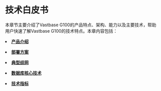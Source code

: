 # 技术白皮书

本章节主要介绍了Vastbase G100的产品特点、架构、能力以及主要技术，帮助用户快速了解Vastbase G100的技术特点。本章内容包括：

<a href="产品介绍.html"><li>**产品介绍**</li></a>

<a href="部署方案.html"><li>**部署方案**</li></a>

<a href="典型组网.html"><li>**典型组网**</li></a>

<a href="数据库核心技术.html"><li>**数据库核心技术**</li></a>

<a href="技术指标.html"><li>**技术指标**</li></a>
